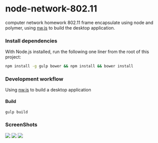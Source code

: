 # node-network-802.11
computer network homework 802.11 frame encapsulate using node and polymer, using [nw.js](https://github.com/nwjs/nw.js) to build the desktop application.

### Install dependencies
With Node.js installed, run the following one liner from the root of this project:

```sh
npm install -g gulp bower && npm install && bower install
```

### Development workflow
Using [nw.js](https://github.com/nwjs/nw.js) to build a desktop application
#### Build
```sh
gulp build
```

### ScreenShots
![](https://raw.githubusercontent.com/haocong/haocong.github.io/master/storage/images/screenshot-1.png)
![](https://raw.githubusercontent.com/haocong/haocong.github.io/master/storage/images/screenshot-2.png)
![](https://raw.githubusercontent.com/haocong/haocong.github.io/master/storage/images/screenshot-3.png)
